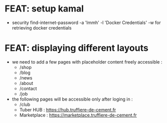 # FEAT: setup kamal
- security find-internet-password -a 'lmmh' -l 'Docker Credentials' -w for retrieving docker credentials

# FEAT: displaying different layouts
- we need to add a few pages with placeholder content freely accessible :
  - /shop
  - /blog
  - /news
  - /about
  - /contact
  - /job
- the following pages will be accessible only after loging in :
  - /club
  - Tuber HUB : https://hub.truffiere-de-cement.fr
  - Marketplace : https://marketplace.truffiere-de-cement.fr
